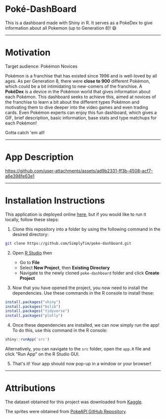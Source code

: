 # Poké-DashBoard
This is a dashboard made with Shiny in R. It serves as a PokeDex to give information about all Pokemon (up to Generation 8)! 😄

----

# Motivation

Target audience: Pokémon Novices

Pokémon is a franchise that has existed since 1996 and is well-loved by all ages. As per Generation 8, there were **close to 900** different Pokémon, which could be a bit intimidating to new-comers of the franchise. A **PokéDex** is a device in the Pokémon world that gives information about each Pokémon. This dashboard seeks to achieve this, aimed at novices of the franchise to learn a bit about the different types Pokémon and motivating them to dive deeper into the video games and even trading cards. Even Pokémon experts can enjoy this fun dashboard, which gives a GIF, brief description, basic information, base stats and type matchups for each Pokémon!

Gotta catch 'em all!

----

# App Description


https://github.com/user-attachments/assets/ad9b2331-ff3b-4508-acf7-a6e398fe63e1

----

# Installation Instructions

This application is deployed online [here](https://poke-dashboard.onrender.com/), but if you would like to run it locally, follow these steps:

1. Clone this repository into a folder by using the following command in the desired directory:

```bash
git clone https://github.com/SimplyTim/poke-dashboard.git
```

2. Open [R Studio](https://posit.co/download/rstudio-desktop/) then
    * Go to **File**
    * Select **New Project**, then **Existing Directory**
    * Navigate to the newly cloned `poke-dashboard` folder and click **Create Project**

3. Now that you have opened the project, you now need to install the dependencies. Use these commands in the R console to install these:

```R
install.packages("shiny")
install.packages("bslib")
install.packages("tidyverse")
install.packages("plotly")
```

4. Once these dependencies are installed, we can now simply run the app! To do this, use this command in the R console:

```R
shiny::runApp('src')
```

Alternatively, you can navigate to the `src` folder, open the `app.R` file and click "Run App" on the R Studio GUI.

5. That's it! Your app should now pop-up in a window or your browser!

----

# Attributions

The dataset obtained for this project was downloaded from [Kaggle](https://www.kaggle.com/datasets/rounakbanik/pokemon).

The sprites were obtained from [PokeAPI GitHub Repository](https://github.com/PokeAPI/sprites/tree/master/sprites/pokemon).


